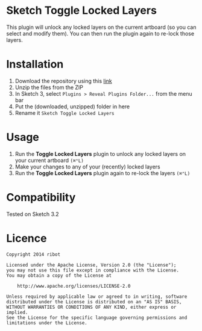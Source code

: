 # Sketch Toggle Locked Layers
This plugin will unlock any locked layers on the current artboard (so you can select and modify them). You can then run the plugin again to re-lock those layers.

# Installation
1. Download the repository using this [link](https://github.com/ribot/sketch-toggle-locked-layers/archive/master.zip)
2. Unzip the files from the ZIP
3. In Sketch 3, select `Plugins > Reveal Plugins Folder...` from the menu bar
4. Put the (downloaded, unzipped) folder in here
5. Rename it `Sketch Toggle Locked Layers`

# Usage
1. Run the **Toggle Locked Layers** plugin to unlock any locked layers on your current artboard `(⌘⌃L)`
2. Make your changes to any of your (recently) locked layers
3. Run the **Toggle Locked Layers** plugin again to re-lock the layers `(⌘⌃L)`

# Compatibility
Tested on Sketch 3.2

# Licence
```
Copyright 2014 ribot

Licensed under the Apache License, Version 2.0 (the "License");
you may not use this file except in compliance with the License.
You may obtain a copy of the License at

    http://www.apache.org/licenses/LICENSE-2.0

Unless required by applicable law or agreed to in writing, software
distributed under the License is distributed on an "AS IS" BASIS,
WITHOUT WARRANTIES OR CONDITIONS OF ANY KIND, either express or implied.
See the License for the specific language governing permissions and
limitations under the License.
```
